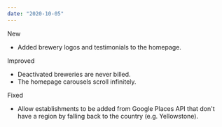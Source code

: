 ```yaml
---
date: "2020-10-05"
---
```


New
- Added brewery logos and testimonials to the homepage.

Improved
- Deactivated breweries are never billed.
- The homepage carousels scroll infinitely.

Fixed
- Allow establishments to be added from Google Places API that don't have a region by falling back to the country (e.g. Yellowstone).
